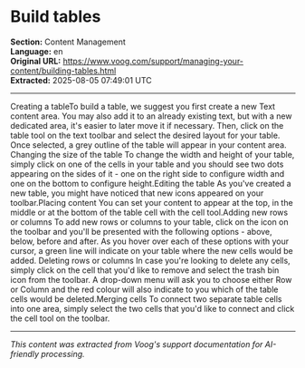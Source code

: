 # Build tables

**Section:** Content Management  
**Language:** en  
**Original URL:** https://www.voog.com/support/managing-your-content/building-tables.html  
**Extracted:** 2025-08-05 07:49:01 UTC

---

Creating a tableTo build a table, we suggest you first create a new Text content area. You may also add it to an already existing text, but with a new dedicated area, it's easier to later move it if necessary.
Then, click on the table tool on the text toolbar and select the desired layout for your table. Once selected, a grey outline of the table will appear in your content area. Changing the size of the table
To change the width and height of your table, simply click on one of the cells in your table and you should see two dots appearing on the sides of it - one on the right side to configure width and one on the bottom to configure height.Editing the table
As you've created a new table, you might have noticed that new icons appeared on your toolbar.Placing content
You can set your content to appear at the top, in the middle or at the bottom of the table cell with the cell tool.Adding new rows or columns
To add new rows or columns to your table, click on the  icon on the toolbar and you'll be presented with the following options - above, below, before and after. As you hover over each of these options with your cursor, a green line will indicate on your table where the new cells would be added. Deleting rows or columns
In case you're looking to delete any cells, simply click on the cell that you'd like to remove and select the trash bin icon from the toolbar. A drop-down menu will ask you to choose either Row or Column and the red colour will also indicate to you which of the table cells would be deleted.Merging cells
To connect two separate table cells into one area, simply select the two cells that you'd like to connect and click the cell tool on the toolbar.

---

*This content was extracted from Voog's support documentation for AI-friendly processing.*
